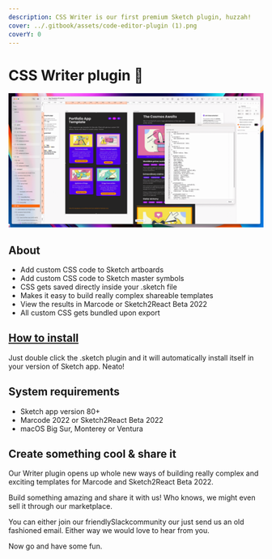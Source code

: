 ```yaml
---
description: CSS Writer is our first premium Sketch plugin, huzzah!
cover: ../.gitbook/assets/code-editor-plugin (1).png
coverY: 0
---
```


# CSS Writer plugin 🔌

![CSS Writer will speed up thangs, promise! Plus, you will having lots of fun 🎉](<../.gitbook/assets/image (4).png>)

## About

* Add custom CSS code to Sketch artboards
* Add custom CSS code to Sketch master symbols&#x20;
* CSS gets saved directly inside your .sketch file&#x20;
* Makes it easy to build really complex shareable templates
* View the results in Marcode or Sketch2React Beta 2022
* All custom CSS gets bundled upon export

## [How to install](https://marketplace.sketch2react.io/product/writer-plugin-for-sketch/)

Just double click the .sketch plugin and it will automatically install itself in your version of Sketch app. Neato!



## System requirements

* Sketch app version 80+
* Marcode 2022 or Sketch2React Beta 2022
* macOS Big Sur, Monterey or Ventura

## Create something cool & share it

Our Writer plugin opens up whole new ways of building really complex and exciting templates for Marcode and Sketch2React Beta 2022.

Build something amazing and share it with us! Who knows, we might even sell it through our marketplace.

You can either join our friendlySlackcommunity our just send us an old fashioned email. Either way we would love to hear from you.

Now go and have some fun.

